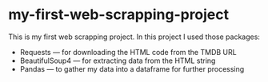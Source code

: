 # my-first-web-scrapping-project

This is my first web scrapping project. In this project I used those packages: 
* Requests — for downloading the HTML code from the TMDB URL 
* BeautifulSoup4 — for extracting data from the HTML string 
* Pandas — to gather my data into a dataframe for further processing
